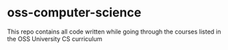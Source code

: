 # oss-computer-science
This repo contains all code written while going through the courses listed in the OSS University CS curriculum
